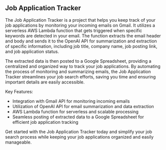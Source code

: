 ## Job Application Tracker

The Job Application Tracker is a project that helps you keep track of your job applications by monitoring your incoming emails on Gmail. It utilizes a serverless AWS Lambda function that gets triggered when specific keywords are detected in your email. The function extracts the email header and body and sends it to the OpenAI API for summarization and extraction of specific information, including job title, company name, job posting link, and job application status.

The extracted data is then posted to a Google Spreadsheet, providing a centralized and organized way to track your job applications. By automating the process of monitoring and summarizing emails, the Job Application Tracker streamlines your job search efforts, saving you time and ensuring important details are easily accessible.

Key Features:
- Integration with Gmail API for monitoring incoming emails
- Utilization of OpenAI API for email summarization and data extraction
- AWS Lambda function for serverless and scalable processing
- Seamless posting of extracted data to a Google Spreadsheet for efficient job application tracking

Get started with the Job Application Tracker today and simplify your job search process while keeping your job applications organized and easily manageable.
